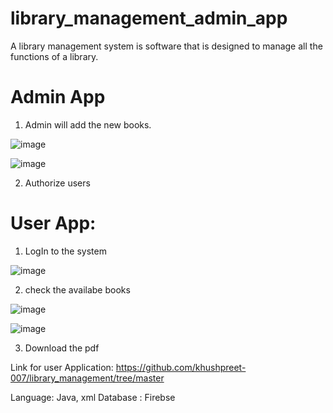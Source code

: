 # library_management_admin_app

A library management system is software that is designed to manage all the functions of a library.

# Admin App 
1. Admin will add the new books.

![image](https://github.com/khushpreet-007/library_management_admin_app/assets/75271300/2fb450cc-1aa5-4079-86cb-baea3294de42)

![image](https://github.com/khushpreet-007/library_management_admin_app/assets/75271300/dc0b5b58-d58b-420e-8dd9-a7fb6389e0eb)

2. Authorize users

# User App:
1. LogIn to the system

![image](https://github.com/khushpreet-007/library_management_admin_app/assets/75271300/635563de-4646-4519-bdbe-f5a982849e92)

2. check the availabe books

![image](https://github.com/khushpreet-007/library_management_admin_app/assets/75271300/2a8ea63a-b6df-42b9-bd6f-fa192832d9c7)

![image](https://github.com/khushpreet-007/library_management_admin_app/assets/75271300/a74b21ad-aeb5-483f-aa20-47b12b2ee459)

3. Download the pdf

Link for user Application:
https://github.com/khushpreet-007/library_management/tree/master

Language: Java, xml
Database : Firebse
